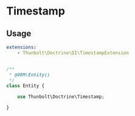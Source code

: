 # Timestamp

## Usage

```yaml
extensions:
    - Thunbolt\Doctrine\DI\TimestampExtension
```

```php

/**
 * @ORM\Entity()
 */
class Entity {

    use Thunbolt\Doctrine\Timestamp;

}

```
